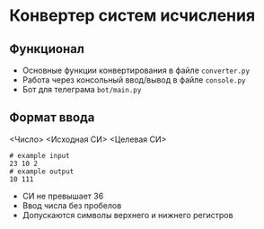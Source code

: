 # Конвертер систем исчисления

## Функционал
* Основные функции конвертирования в файле `converter.py`  
* Работа через консольный ввод/вывод в файле `console.py`  
* Бот для телеграма `bot/main.py`

## Формат ввода
<Число> <Исходная СИ> <Целевая СИ>
```
# example input
23 10 2
# example output
10 111
```
* СИ не превышает 36  
* Ввод числа без пробелов
* Допускаются символы верхнего и нижнего регистров
